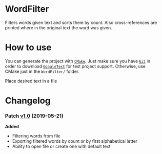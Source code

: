 # WordFilter
Filters words given text and sorts them by count. Also cross-references are printed where in the original text the word was given.

# How to use
You can generate the project with [`CMake`](https://cmake.org/download/). Just make sure you have [`Git`](https://git-scm.com/download/) in order to download [`GoogleTest`](https://github.com/google/googletest) for test project support. Otherwise, use CMake just in the `WordFilter/` folder.

Place desired text in a file

# Changelog
### Patch [v1.0](https://github.com/abelzis/WordFilter/releases/tag/v1.0) (2019-05-21)
**Added**
  - Filtering words from file
  - Exporting filtered words by count or by first alphabetical letter
  - Ability to open file or create one with default text
